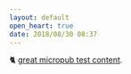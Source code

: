 ```yaml
---
layout: default
open_heart: true
date: 2018/08/30 08:37
---
```


🐈 [great micropub test content](https://muan.github.io/micropub-content/posts/2018-08-29-02-33).
